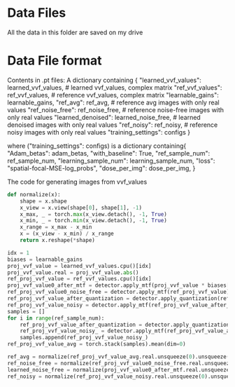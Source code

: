 # Data Files
All the data in this folder are saved on my drive
# Data File format
Contents in .pt files:
A dictionary containing {
    "learned_vvf_values": learned_vvf_values, # learned vvf_values, complex matrix
    "ref_vvf_values": ref_vvf_values, # reference vvf_values, complex matrix
    "learnable_gains": learnable_gains,
    "ref_avg": ref_avg, # reference avg images with only real values
    "ref_noise_free": ref_noise_free, # reference noise-free images with only real values
    "learned_denoised": learned_noise_free, # learned denoised images with only real values
    "ref_noisy": ref_noisy, # reference noisy images with only real values
    "training_settings": configs
}

where ("training_settings": configs) is a dictionary containing{
    "Adam_betas": adam_betas,
    "with_baseline": True,
    "ref_sample_num": ref_sample_num,
    "learning_sample_num": learning_sample_num,
    "loss": "spatial-focal-MSE-log_probs",
    "dose_per_img": dose_per_img,
}

The code for generating images from vvf_values
```python
def normalize(x):
    shape = x.shape
    x_view = x.view(shape[0], shape[1], -1)
    x_max, _ = torch.max(x_view.detach(), -1, True)
    x_min, _ = torch.min(x_view.detach(), -1, True)
    x_range = x_max - x_min
    x = (x_view - x_min) / x_range
    return x.reshape(*shape)

idx = 1
biases = learnable_gains
proj_vvf_value = learned_vvf_values.cpu()[idx]
proj_vvf_value.real = proj_vvf_value.abs()
ref_proj_vvf_value = ref_vvf_values.cpu()[idx]
proj_vvf_value0_after_mtf = detector.apply_mtf(proj_vvf_value * biases[0] + biases[1])
ref_proj_vvf_value0_noise_free = detector.apply_mtf(ref_proj_vvf_value)
ref_proj_vvf_value_after_quantization = detector.apply_quantization(ref_proj_vvf_value)
ref_proj_vvf_value_noisy = detector.apply_mtf(ref_proj_vvf_value_after_quantization)  # ref noisy
samples = []
for i in range(ref_sample_num):
    ref_proj_vvf_value_after_quantization = detector.apply_quantization(ref_proj_vvf_value)
    ref_proj_vvf_value_noisy_ = detector.apply_mtf(ref_proj_vvf_value_after_quantization)  # ref noisy
    samples.append(ref_proj_vvf_value_noisy_)
ref_proj_vvf_value_avg = torch.stack(samples).mean(dim=0)

ref_avg = normalize(ref_proj_vvf_value_avg.real.unsqueeze(0).unsqueeze(0))
ref_noise_free = normalize(ref_proj_vvf_value0_noise_free.real.unsqueeze(0).unsqueeze(0))
learned_noise_free = normalize(proj_vvf_value0_after_mtf.real.unsqueeze(0).unsqueeze(0))
ref_noisy = normalize(ref_proj_vvf_value_noisy.real.unsqueeze(0).unsqueeze(0))
```
